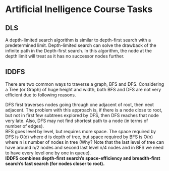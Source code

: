 # Artificial Inelligence Course Tasks
## DLS
A depth-limited search algorithm is similar to depth-first search with a predetermined limit. Depth-limited search can solve the drawback of the infinite path in the Depth-first search. In this algorithm, the node at the depth limit will treat as it has no successor nodes further.
## IDDFS
There are two common ways to traverse a graph, BFS and DFS. Considering a Tree (or Graph) of huge height and width, both BFS and DFS are not very efficient due to following reasons.

DFS first traverses nodes going through one adjacent of root, then next adjacent. The problem with this approach is, if there is a node close to root, but not in first few subtrees explored by DFS, then DFS reaches that node very late. Also, DFS may not find shortest path to a node (in terms of number of edges).  
BFS goes level by level, but requires more space. The space required by DFS is O(d) where d is depth of tree, but space required by BFS is O(n) where n is number of nodes in tree (Why? Note that the last level of tree can have around n/2 nodes and second last level n/4 nodes and in BFS we need to have every level one by one in queue).  
**IDDFS combines depth-first search’s space-efficiency and breadth-first search’s fast search (for nodes closer to root).**
